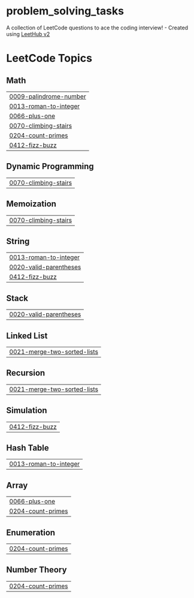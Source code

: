# problem_solving_tasks
A collection of LeetCode questions to ace the coding interview! - Created using [LeetHub v2](https://github.com/arunbhardwaj/LeetHub-2.0)

<!---LeetCode Topics Start-->
# LeetCode Topics
## Math
|  |
| ------- |
| [0009-palindrome-number](https://github.com/pgd8/problem_solving_tasks/tree/master/0009-palindrome-number) |
| [0013-roman-to-integer](https://github.com/pgd8/problem_solving_tasks/tree/master/0013-roman-to-integer) |
| [0066-plus-one](https://github.com/pgd8/problem_solving_tasks/tree/master/0066-plus-one) |
| [0070-climbing-stairs](https://github.com/pgd8/problem_solving_tasks/tree/master/0070-climbing-stairs) |
| [0204-count-primes](https://github.com/pgd8/problem_solving_tasks/tree/master/0204-count-primes) |
| [0412-fizz-buzz](https://github.com/pgd8/problem_solving_tasks/tree/master/0412-fizz-buzz) |
## Dynamic Programming
|  |
| ------- |
| [0070-climbing-stairs](https://github.com/pgd8/problem_solving_tasks/tree/master/0070-climbing-stairs) |
## Memoization
|  |
| ------- |
| [0070-climbing-stairs](https://github.com/pgd8/problem_solving_tasks/tree/master/0070-climbing-stairs) |
## String
|  |
| ------- |
| [0013-roman-to-integer](https://github.com/pgd8/problem_solving_tasks/tree/master/0013-roman-to-integer) |
| [0020-valid-parentheses](https://github.com/pgd8/problem_solving_tasks/tree/master/0020-valid-parentheses) |
| [0412-fizz-buzz](https://github.com/pgd8/problem_solving_tasks/tree/master/0412-fizz-buzz) |
## Stack
|  |
| ------- |
| [0020-valid-parentheses](https://github.com/pgd8/problem_solving_tasks/tree/master/0020-valid-parentheses) |
## Linked List
|  |
| ------- |
| [0021-merge-two-sorted-lists](https://github.com/pgd8/problem_solving_tasks/tree/master/0021-merge-two-sorted-lists) |
## Recursion
|  |
| ------- |
| [0021-merge-two-sorted-lists](https://github.com/pgd8/problem_solving_tasks/tree/master/0021-merge-two-sorted-lists) |
## Simulation
|  |
| ------- |
| [0412-fizz-buzz](https://github.com/pgd8/problem_solving_tasks/tree/master/0412-fizz-buzz) |
## Hash Table
|  |
| ------- |
| [0013-roman-to-integer](https://github.com/pgd8/problem_solving_tasks/tree/master/0013-roman-to-integer) |
## Array
|  |
| ------- |
| [0066-plus-one](https://github.com/pgd8/problem_solving_tasks/tree/master/0066-plus-one) |
| [0204-count-primes](https://github.com/pgd8/problem_solving_tasks/tree/master/0204-count-primes) |
## Enumeration
|  |
| ------- |
| [0204-count-primes](https://github.com/pgd8/problem_solving_tasks/tree/master/0204-count-primes) |
## Number Theory
|  |
| ------- |
| [0204-count-primes](https://github.com/pgd8/problem_solving_tasks/tree/master/0204-count-primes) |
<!---LeetCode Topics End-->